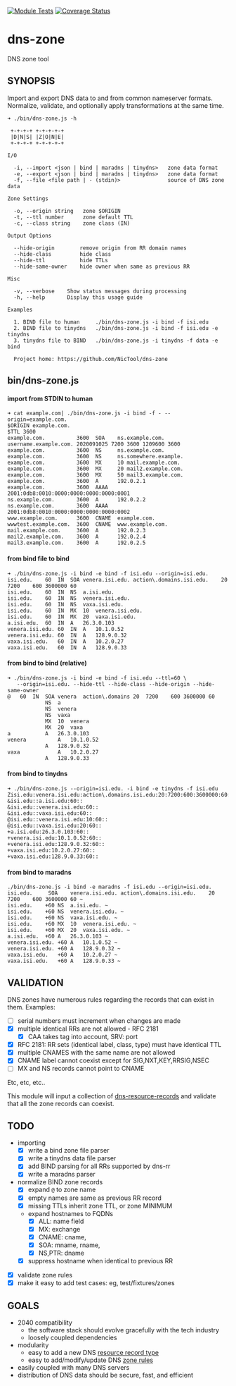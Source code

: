 [![Module Tests](https://github.com/NicTool/dns-zone/actions/workflows/ci.yml/badge.svg)](https://github.com/NicTool/dns-zone/actions/workflows/ci.yml)
[![Coverage Status](https://coveralls.io/repos/github/NicTool/dns-zone/badge.svg?branch=main)](https://coveralls.io/github/NicTool/dns-zone?branch=main)

# dns-zone

DNS zone tool

## SYNOPSIS

Import and export DNS data to and from common nameserver formats. Normalize, validate, and optionally apply transformations at the same time.

```
➜ ./bin/dns-zone.js -h

 +-+-+-+ +-+-+-+-+
 |D|N|S| |Z|O|N|E|
 +-+-+-+ +-+-+-+-+

I/O

  -i, --import <json | bind | maradns | tinydns>   zone data format
  -e, --export <json | bind | maradns | tinydns>   zone data format
  -f, --file <file path | - (stdin)>               source of DNS zone data

Zone Settings

  -o, --origin string   zone $ORIGIN
  -t, --ttl number      zone default TTL
  -c, --class string    zone class (IN)

Output Options

  --hide-origin        remove origin from RR domain names
  --hide-class         hide class
  --hide-ttl           hide TTLs
  --hide-same-owner    hide owner when same as previous RR

Misc

  -v, --verbose    Show status messages during processing
  -h, --help       Display this usage guide

Examples

  1. BIND file to human     ./bin/dns-zone.js -i bind -f isi.edu
  2. BIND file to tinydns   ./bin/dns-zone.js -i bind -f isi.edu -e tinydns
  3. tinydns file to BIND   ./bin/dns-zone.js -i tinydns -f data -e bind

  Project home: https://github.com/NicTool/dns-zone
```

## bin/dns-zone.js

#### import from STDIN to human

```
➜ cat example.com| ./bin/dns-zone.js -i bind -f - --origin=example.com.
$ORIGIN example.com.
$TTL 3600
example.com.          3600  SOA    ns.example.com. username.example.com. 2020091025 7200 3600 1209600 3600
example.com.          3600  NS     ns.example.com.
example.com.          3600  NS     ns.somewhere.example.
example.com.          3600  MX     10 mail.example.com.
example.com.          3600  MX     20 mail2.example.com.
example.com.          3600  MX     50 mail3.example.com.
example.com.          3600  A      192.0.2.1
example.com.          3600  AAAA   2001:0db8:0010:0000:0000:0000:0000:0001
ns.example.com.       3600  A      192.0.2.2
ns.example.com.       3600  AAAA   2001:0db8:0010:0000:0000:0000:0000:0002
www.example.com.      3600  CNAME  example.com.
wwwtest.example.com.  3600  CNAME  www.example.com.
mail.example.com.     3600  A      192.0.2.3
mail2.example.com.    3600  A      192.0.2.4
mail3.example.com.    3600  A      192.0.2.5
```

#### from bind file to bind

```
➜ ./bin/dns-zone.js -i bind -e bind -f isi.edu --origin=isi.edu.
isi.edu.    60  IN  SOA venera.isi.edu. action\.domains.isi.edu.    20  7200    600 3600000 60
isi.edu.    60  IN  NS  a.isi.edu.
isi.edu.    60  IN  NS  venera.isi.edu.
isi.edu.    60  IN  NS  vaxa.isi.edu.
isi.edu.    60  IN  MX  10  venera.isi.edu.
isi.edu.    60  IN  MX  20  vaxa.isi.edu.
a.isi.edu.  60  IN  A   26.3.0.103
venera.isi.edu. 60  IN  A   10.1.0.52
venera.isi.edu. 60  IN  A   128.9.0.32
vaxa.isi.edu.   60  IN  A   10.2.0.27
vaxa.isi.edu.   60  IN  A   128.9.0.33
```

#### from bind to bind (relative)

```
➜ ./bin/dns-zone.js -i bind -e bind -f isi.edu --ttl=60 \
   --origin=isi.edu. --hide-ttl --hide-class --hide-origin --hide-same-owner
@   60  IN  SOA venera  action\.domains 20  7200    600 3600000 60
            NS  a
            NS  venera
            NS  vaxa
            MX  10  venera
            MX  20  vaxa
a           A   26.3.0.103
venera          A   10.1.0.52
            A   128.9.0.32
vaxa            A   10.2.0.27
            A   128.9.0.33
```

#### from bind to tinydns

```
➜ ./bin/dns-zone.js --origin=isi.edu. -i bind -e tinydns -f isi.edu
Zisi.edu:venera.isi.edu:action\.domains.isi.edu:20:7200:600:3600000:60:60::
&isi.edu::a.isi.edu:60::
&isi.edu::venera.isi.edu:60::
&isi.edu::vaxa.isi.edu:60::
@isi.edu::venera.isi.edu:10:60::
@isi.edu::vaxa.isi.edu:20:60::
+a.isi.edu:26.3.0.103:60::
+venera.isi.edu:10.1.0.52:60::
+venera.isi.edu:128.9.0.32:60::
+vaxa.isi.edu:10.2.0.27:60::
+vaxa.isi.edu:128.9.0.33:60::
```

#### from bind to maradns

```
./bin/dns-zone.js -i bind -e maradns -f isi.edu --origin=isi.edu.
isi.edu.     SOA    venera.isi.edu. action\.domains.isi.edu.    20  7200    600 3600000 60 ~
isi.edu.    +60 NS  a.isi.edu. ~
isi.edu.    +60 NS  venera.isi.edu. ~
isi.edu.    +60 NS  vaxa.isi.edu. ~
isi.edu.    +60 MX  10  venera.isi.edu. ~
isi.edu.    +60 MX  20  vaxa.isi.edu. ~
a.isi.edu.  +60 A   26.3.0.103 ~
venera.isi.edu. +60 A   10.1.0.52 ~
venera.isi.edu. +60 A   128.9.0.32 ~
vaxa.isi.edu.   +60 A   10.2.0.27 ~
vaxa.isi.edu.   +60 A   128.9.0.33 ~
```

## VALIDATION

DNS zones have numerous rules regarding the records that can exist in them. Examples:

- [ ] serial numbers must increment when changes are made
- [x] multiple identical RRs are not allowed - RFC 2181
  - [x] CAA takes tag into account, SRV: port
- [x] RFC 2181: RR sets (identical label, class, type) must have identical TTL
- [x] multiple CNAMES with the same name are not allowed
- [x] CNAME label cannot coexist except for SIG,NXT,KEY,RRSIG,NSEC
- [ ] MX and NS records cannot point to CNAME

Etc, etc, etc..

This module will input a collection of [dns-resource-records](https://github.com/NicTool/dns-resource-record) and validate that all the zone records can coexist.

## TODO

- importing
  - [x] write a bind zone file parser
  - [x] write a tinydns data file parser
  - [x] add BIND parsing for all RRs supported by dns-rr
  - [x] write a maradns parser
- normalize BIND zone records
  - [x] expand `@` to zone name
  - [x] empty names are same as previous RR record
  - [x] missing TTLs inherit zone TTL, or zone MINIMUM
  - expand hostnames to FQDNs
    - [x] ALL: name field
    - [x] MX: exchange
    - [x] CNAME: cname,
    - [x] SOA: mname, rname,
    - [x] NS,PTR: dname
  - [x] suppress hostname when identical to previous RR
- [x] validate zone rules
- [x] make it easy to add test cases: eg, test/fixtures/zones

## GOALS

- 2040 compatibility
  - the software stack should evolve gracefully with the tech industry
  - loosely coupled dependencies
- modularity
  - easy to add a new DNS [resource record type](https://github.com/NicTool/dns-resource-record)
  - easy to add/modify/update DNS [zone rules](https://github.com/NicTool/dns-zone)
- easily coupled with many DNS servers
- distribution of DNS data should be secure, fast, and efficient
